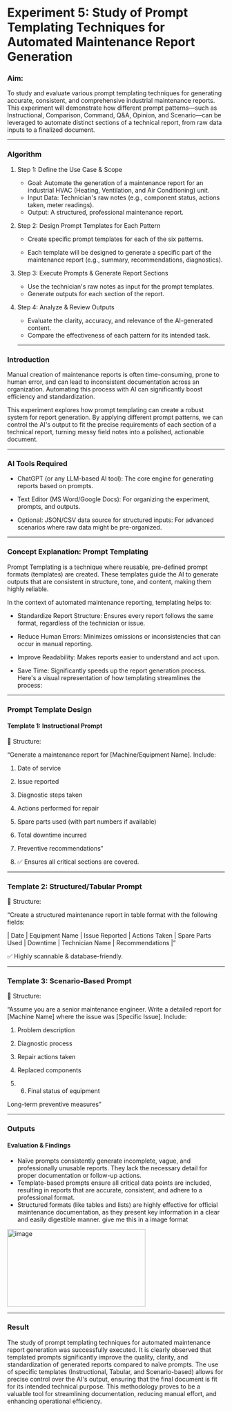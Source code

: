 # Experiment 5: Study of Prompt Templating Techniques for Automated Maintenance Report Generation

### Aim: 
To study and evaluate various prompt templating techniques for generating accurate, consistent, and comprehensive industrial maintenance reports. This experiment will demonstrate how different prompt patterns—such as Instructional, Comparison, Command, Q&A, Opinion, and Scenario—can be leveraged to automate distinct sections of a technical report, from raw data inputs to a finalized document.

---
### Algorithm
1. Step 1: Define the Use Case & Scope

   - Goal: Automate the generation of a maintenance report for an industrial HVAC (Heating, Ventilation, and Air Conditioning) unit.
   - Input Data: Technician's raw notes (e.g., component status, actions taken, meter readings).
   - Output: A structured, professional maintenance report.

2. Step 2: Design Prompt Templates for Each Pattern

   - Create specific prompt templates for each of the six patterns.

   - Each template will be designed to generate a specific part of the maintenance report (e.g., summary, recommendations, diagnostics).

3. Step 3: Execute Prompts & Generate Report Sections

   - Use the technician's raw notes as input for the prompt templates.
   - Generate outputs for each section of the report.

4. Step 4: Analyze & Review Outputs

   - Evaluate the clarity, accuracy, and relevance of the AI-generated content.
   - Compare the effectiveness of each pattern for its intended task.
  
   ---


###  Introduction
Manual creation of maintenance reports is often time-consuming, prone to human error, and can lead to inconsistent documentation across an organization. Automating this process with AI can significantly boost efficiency and standardization.

This experiment explores how prompt templating can create a robust system for report generation. By applying different prompt patterns, we can control the AI's output to fit the precise requirements of each section of a technical report, turning messy field notes into a polished, actionable document.

---

### AI Tools Required
- ChatGPT (or any LLM-based AI tool): The core engine for generating reports based on prompts.

- Text Editor (MS Word/Google Docs): For organizing the experiment, prompts, and outputs.

- Optional: JSON/CSV data source for structured inputs: For advanced scenarios where raw data might be pre-organized.



---


### Concept Explanation: Prompt Templating
Prompt Templating is a technique where reusable, pre-defined prompt formats (templates) are created. These templates guide the AI to generate outputs that are consistent in structure, tone, and content, making them highly reliable.

In the context of automated maintenance reporting, templating helps to:

- Standardize Report Structure: Ensures every report follows the same format, regardless of the technician or issue.

- Reduce Human Errors: Minimizes omissions or inconsistencies that can occur in manual reporting.

- Improve Readability: Makes reports easier to understand and act upon.

- Save Time: Significantly speeds up the report generation process.
Here's a visual representation of how templating streamlines the process:

---


### Prompt Template Design
#### Template 1: Instructional Prompt

📌 Structure:

“Generate a maintenance report for [Machine/Equipment Name]. Include:

1. Date of service

2. Issue reported

3. Diagnostic steps taken

4. Actions performed for repair

5. Spare parts used (with part numbers if available)

6. Total downtime incurred

7. Preventive recommendations”
8. ✅ Ensures all critical sections are covered.

  ---

### Template 2: Structured/Tabular Prompt

📌 Structure:

“Create a structured maintenance report in table format with the following fields:

| Date | Equipment Name | Issue Reported | Actions Taken | Spare Parts Used | Downtime | Technician Name | Recommendations |”

✅ Highly scannable & database-friendly.

  ---

### Template 3: Scenario-Based Prompt

📌 Structure:

“Assume you are a senior maintenance engineer. Write a detailed report for [Machine Name] where the issue was [Specific Issue]. Include:

1. Problem description

2. Diagnostic process

3. Repair actions taken

4. Replaced components

5. 6. Final status of equipment

Long-term preventive measures”

---


### Outputs
#### Evaluation & Findings
- Naïve prompts consistently generate incomplete, vague, and professionally unusable reports. They lack the necessary detail for proper documentation or follow-up actions.
-  Template-based prompts ensure all critical data points are included, resulting in reports that are accurate, consistent, and adhere to a professional format.
-  Structured formats (like tables and lists) are highly effective for official maintenance documentation, as they present key information in a clear and easily digestible manner. give me this in a image format

<img width="320" height="180" alt="image" src="https://github.com/user-attachments/assets/d141f8be-4633-4c50-afd3-7db93418096f" />

---

### Result
The study of prompt templating techniques for automated maintenance report generation was successfully executed. It is clearly observed that templated prompts significantly improve the quality, clarity, and standardization of generated reports compared to naïve prompts. The use of specific templates (Instructional, Tabular, and Scenario-based) allows for precise control over the AI's output, ensuring that the final document is fit for its intended technical purpose. This methodology proves to be a valuable tool for streamlining documentation, reducing manual effort, and enhancing operational efficiency.



  








